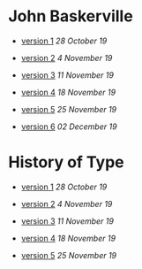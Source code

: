 # John Baskerville
- [version 1](https://ellenmcelroyixd.github.io/john_baskerville/baskerville.html)
*28 October 19*

- [version 2](https://ellenmcelroyixd.github.io/john_baskerville/baskerville2.html)
*4 November 19*

- [version 3](https://ellenmcelroyixd.github.io/john_baskerville/baskerville3.html)
*11 November 19*

- [version 4](https://ellenmcelroyixd.github.io/john_baskerville/baskerville4.html)
*18 November 19*

- [version 5](https://ellenmcelroyixd.github.io/john_baskerville/baskerville5.html)
*25 November 19*

- [version 6](https://ellenmcelroyixd.github.io/john_baskerville/baskerville6.html)
*02 December 19*



# History of Type
- [version 1](https://ellenmcelroyixd.github.io/john_baskerville/history1.html)
*28 October 19*

- [version 2](https://ellenmcelroyixd.github.io/john_baskerville/history2.html)
*4 November 19*

- [version 3](https://ellenmcelroyixd.github.io/john_baskerville/history3.html)
*11 November 19*

- [version 4](https://ellenmcelroyixd.github.io/john_baskerville/history4.html)
*18 November 19*

- [version 5](https://ellenmcelroyixd.github.io/john_baskerville/history5.html)
*25 November 19*
